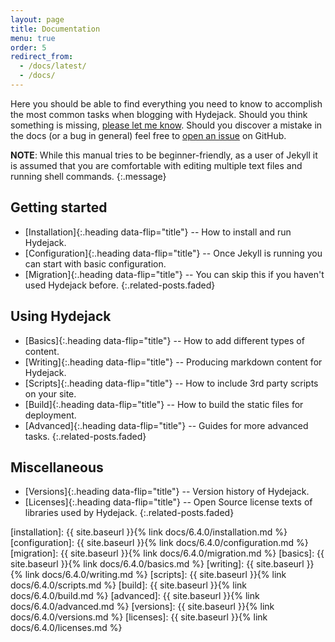 ```yaml
---
layout: page
title: Documentation
menu: true
order: 5
redirect_from:
  - /docs/latest/
  - /docs/
---
```


Here you should be able to find everything you need to know to accomplish the most common tasks when blogging with Hydejack.
Should you think something is missing, [please let me know](mailto:mail@qwtel.com).
Should you discover a mistake in the docs (or a bug in general) feel free to [open an issue](https://github.com/qwtel/hydejack/issues) on GitHub.

**NOTE**: While this manual tries to be beginner-friendly, as a user of Jekyll it is assumed that you are comfortable with editing multiple text files and running shell commands.
{:.message}

## Getting started
* [Installation]{:.heading data-flip="title"} -- How to install and run Hydejack.
* [Configuration]{:.heading data-flip="title"} -- Once Jekyll is running you can start with basic configuration.
* [Migration]{:.heading data-flip="title"} -- You can skip this if you haven't used Hydejack before.
{:.related-posts.faded}

## Using Hydejack
* [Basics]{:.heading data-flip="title"} -- How to add different types of content.
* [Writing]{:.heading data-flip="title"} -- Producing markdown content for Hydejack.
* [Scripts]{:.heading data-flip="title"} -- How to include 3rd party scripts on your site.
* [Build]{:.heading data-flip="title"} -- How to build the static files for deployment.
* [Advanced]{:.heading data-flip="title"} -- Guides for more advanced tasks.
{:.related-posts.faded}

## Miscellaneous
* [Versions]{:.heading data-flip="title"} -- Version history of Hydejack.
* [Licenses]{:.heading data-flip="title"} -- Open Source license texts of libraries used by Hydejack.
{:.related-posts.faded}

[installation]: {{ site.baseurl }}{% link docs/6.4.0/installation.md %}
[configuration]: {{ site.baseurl }}{% link docs/6.4.0/configuration.md %}
[migration]: {{ site.baseurl }}{% link docs/6.4.0/migration.md %}
[basics]: {{ site.baseurl }}{% link docs/6.4.0/basics.md %}
[writing]: {{ site.baseurl }}{% link docs/6.4.0/writing.md %}
[scripts]: {{ site.baseurl }}{% link docs/6.4.0/scripts.md %}
[build]: {{ site.baseurl }}{% link docs/6.4.0/build.md %}
[advanced]: {{ site.baseurl }}{% link docs/6.4.0/advanced.md %}
[versions]: {{ site.baseurl }}{% link docs/6.4.0/versions.md %}
[licenses]: {{ site.baseurl }}{% link docs/6.4.0/licenses.md %}
